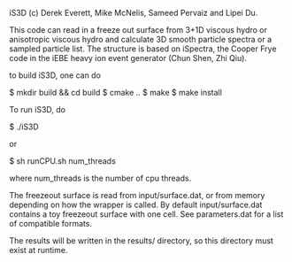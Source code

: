 iS3D (c) Derek Everett, Mike McNelis, Sameed Pervaiz and Lipei Du.

This code can read in a freeze out surface from 3+1D viscous hydro or anisotropic
viscous hydro and calculate 3D smooth particle spectra or a sampled particle list.
The structure is based on iSpectra, the Cooper Frye code in the iEBE heavy ion
event generator (Chun Shen, Zhi Qiu).  

to build iS3D, one can do

$ mkdir build && cd build
$ cmake ..
$ make
$ make install

To run iS3D, do

$ ./iS3D

or

$ sh runCPU.sh num_threads

where num_threads is the number of cpu threads.

The freezeout surface is read from input/surface.dat, or from memory depending on how the wrapper is called.
By default input/surface.dat contains a toy freezeout surface with one cell. 
See parameters.dat for a list of compatible formats.

The results will be written in the results/ directory, so this directory must exist at runtime.

